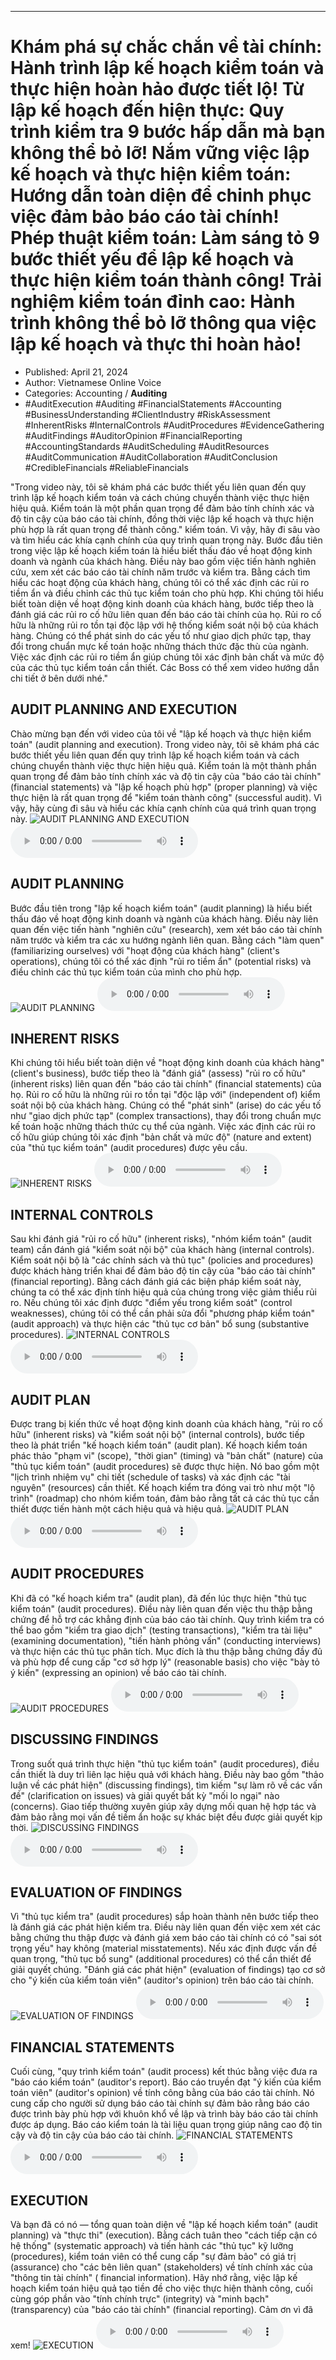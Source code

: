 
---

# Khám phá sự chắc chắn về tài chính: Hành trình lập kế hoạch kiểm toán và thực hiện hoàn hảo được tiết lộ! Từ lập kế hoạch đến hiện thực: Quy trình kiểm tra 9 bước hấp dẫn mà bạn không thể bỏ lỡ! Nắm vững việc lập kế hoạch và thực hiện kiểm toán: Hướng dẫn toàn diện để chinh phục việc đảm bảo báo cáo tài chính! Phép thuật kiểm toán: Làm sáng tỏ 9 bước thiết yếu để lập kế hoạch và thực hiện kiểm toán thành công! Trải nghiệm kiểm toán đỉnh cao: Hành trình không thể bỏ lỡ thông qua việc lập kế hoạch và thực thi hoàn hảo!

- Published: April 21, 2024
- Author: Vietnamese Online Voice
- Categories: Accounting / **Auditing**
- #AuditExecution #Auditing #FinancialStatements #Accounting #BusinessUnderstanding #ClientIndustry #RiskAssessment #InherentRisks #InternalControls #AuditProcedures #EvidenceGathering #AuditFindings #AuditorOpinion #FinancialReporting #AccountingStandards #AuditScheduling #AuditResources #AuditCommunication #AuditCollaboration #AuditConclusion #CredibleFinancials #ReliableFinancials

"Trong video này, tôi sẽ khám phá các bước thiết yếu liên quan đến quy trình lập kế hoạch kiểm toán và cách chúng chuyển thành việc thực hiện hiệu quả. Kiểm toán là một phần quan trọng để đảm bảo tính chính xác và độ tin cậy của báo cáo tài chính, đồng thời việc lập kế hoạch và thực hiện phù hợp là rất quan trọng để thành công." kiểm toán. Vì vậy, hãy đi sâu vào và tìm hiểu các khía cạnh chính của quy trình quan trọng này. Bước đầu tiên trong việc lập kế hoạch kiểm toán là hiểu biết thấu đáo về hoạt động kinh doanh và ngành của khách hàng. Điều này bao gồm việc tiến hành nghiên cứu, xem xét các báo cáo tài chính năm trước và kiểm tra. Bằng cách tìm hiểu các hoạt động của khách hàng, chúng tôi có thể xác định các rủi ro tiềm ẩn và điều chỉnh các thủ tục kiểm toán cho phù hợp. Khi chúng tôi hiểu biết toàn diện về hoạt động kinh doanh của khách hàng, bước tiếp theo là đánh giá các rủi ro cố hữu liên quan đến báo cáo tài chính của họ. Rủi ro cố hữu là những rủi ro tồn tại độc lập với hệ thống kiểm soát nội bộ của khách hàng. Chúng có thể phát sinh do các yếu tố như giao dịch phức tạp, thay đổi trong chuẩn mực kế toán hoặc những thách thức đặc thù của ngành. Việc xác định các rủi ro tiềm ẩn giúp chúng tôi xác định bản chất và mức độ của các thủ tục kiểm toán cần thiết. Các Boss có thể xem video hướng dẫn chi tiết ở bên dưới nhé."


## AUDIT PLANNING AND EXECUTION

Chào mừng bạn đến với video của tôi về "lập kế hoạch và thực hiện kiểm toán" (audit planning and execution). Trong video này, tôi sẽ khám phá các bước thiết yếu liên quan đến quy trình lập kế hoạch kiểm toán và cách chúng chuyển thành việc thực hiện hiệu quả. Kiểm toán là một thành phần quan trọng để đảm bảo tính chính xác và độ tin cậy của "báo cáo tài chính" (financial statements) và "lập kế hoạch phù hợp" (proper planning) và việc thực hiện là rất quan trọng để "kiểm toán thành công" (successful audit). Vì vậy, hãy cùng đi sâu và hiểu các khía cạnh chính của quá trình quan trọng này.
![AUDIT PLANNING AND EXECUTION](https://http-archiver-apis-production-80.schnworks.com/storage/images/transitions/2024-04-21/transition-26758833958-Montserrat-Medium-512DA8.jpg)
<audio controls>
    <source src="https://http-archiver-apis-production-80.schnworks.com/storage/audio/file-4450486067.mp3" type="audio/mpeg">
</audio>



## AUDIT PLANNING

Bước đầu tiên trong "lập kế hoạch kiểm toán" (audit planning) là hiểu biết thấu đáo về hoạt động kinh doanh và ngành của khách hàng. Điều này liên quan đến việc tiến hành "nghiên cứu" (research), xem xét báo cáo tài chính năm trước và kiểm tra các xu hướng ngành liên quan. Bằng cách "làm quen" (familiarizing ourselves) với "hoạt động của khách hàng" (client's operations), chúng tôi có thể xác định "rủi ro tiềm ẩn" (potential risks) và điều chỉnh các thủ tục kiểm toán của mình cho phù hợp.
![AUDIT PLANNING](https://http-archiver-apis-production-80.schnworks.com/storage/images/transitions/2024-04-21/transition-14219147143-Montserrat-ExtraBold-283593.jpg)
<audio controls>
    <source src="https://http-archiver-apis-production-80.schnworks.com/storage/audio/file-32830288614.mp3" type="audio/mpeg">
</audio>



## INHERENT RISKS

Khi chúng tôi hiểu biết toàn diện về "hoạt động kinh doanh của khách hàng" (client's business), bước tiếp theo là "đánh giá" (assess) "rủi ro cố hữu" (inherent risks) liên quan đến "báo cáo tài chính" (financial statements) của họ. Rủi ro cố hữu là những rủi ro tồn tại "độc lập với" (independent of) kiểm soát nội bộ của khách hàng. Chúng có thể "phát sinh" (arise) do các yếu tố như "giao dịch phức tạp" (complex transactions), thay đổi trong chuẩn mực kế toán hoặc những thách thức cụ thể của ngành. Việc xác định các rủi ro cố hữu giúp chúng tôi xác định "bản chất và mức độ" (nature and extent) của "thủ tục kiểm toán" (audit procedures) được yêu cầu.
![INHERENT RISKS](https://http-archiver-apis-production-80.schnworks.com/storage/images/transitions/2024-04-21/transition-8463301412-Montserrat-Medium-4A148C.jpg)
<audio controls>
    <source src="https://http-archiver-apis-production-80.schnworks.com/storage/audio/file-5028006029.mp3" type="audio/mpeg">
</audio>



## INTERNAL CONTROLS

Sau khi đánh giá "rủi ro cố hữu" (inherent risks), "nhóm kiểm toán" (audit team) cần đánh giá "kiểm soát nội bộ" của khách hàng (internal controls). Kiểm soát nội bộ là "các chính sách và thủ tục" (policies and procedures) được khách hàng triển khai để đảm bảo độ tin cậy của "báo cáo tài chính" (financial reporting). Bằng cách đánh giá các biện pháp kiểm soát này, chúng ta có thể xác định tính hiệu quả của chúng trong việc giảm thiểu rủi ro. Nếu chúng tôi xác định được "điểm yếu trong kiểm soát" (control weaknesses), chúng tôi có thể cần phải sửa đổi "phương pháp kiểm toán" (audit approach) và thực hiện các "thủ tục cơ bản" bổ sung (substantive procedures).
![INTERNAL CONTROLS](https://http-archiver-apis-production-80.schnworks.com/storage/images/transitions/2024-04-21/transition--23329414883-Montserrat-Regular-004895.jpg)
<audio controls>
    <source src="https://http-archiver-apis-production-80.schnworks.com/storage/audio/file-12231799548.mp3" type="audio/mpeg">
</audio>



## AUDIT PLAN

Được trang bị kiến ​​thức về hoạt động kinh doanh của khách hàng, "rủi ro cố hữu" (inherent risks) và "kiểm soát nội bộ" (internal controls), bước tiếp theo là phát triển "kế hoạch kiểm toán" (audit plan). Kế hoạch kiểm toán phác thảo "phạm vi" (scope), "thời gian" (timing) và "bản chất" (nature) của "thủ tục kiểm toán" (audit procedures) sẽ được thực hiện. Nó bao gồm một "lịch trình nhiệm vụ" chi tiết (schedule of tasks) và xác định các "tài nguyên" (resources) cần thiết. Kế hoạch kiểm tra đóng vai trò như một "lộ trình" (roadmap) cho nhóm kiểm toán, đảm bảo rằng tất cả các thủ tục cần thiết được tiến hành một cách hiệu quả và hiệu quả.
![AUDIT PLAN](https://http-archiver-apis-production-80.schnworks.com/storage/images/transitions/2024-04-21/transition--38017234667-Montserrat-SemiBold-004895.jpg)
<audio controls>
    <source src="https://http-archiver-apis-production-80.schnworks.com/storage/audio/file-33681136985.mp3" type="audio/mpeg">
</audio>



## AUDIT PROCEDURES

Khi đã có "kế hoạch kiểm tra" (audit plan), đã đến lúc thực hiện "thủ tục kiểm toán" (audit procedures). Điều này liên quan đến việc thu thập bằng chứng để hỗ trợ các khẳng định của báo cáo tài chính. Quy trình kiểm tra có thể bao gồm "kiểm tra giao dịch" (testing transactions), "kiểm tra tài liệu" (examining documentation), "tiến hành phỏng vấn" (conducting interviews) và thực hiện các thủ tục phân tích. Mục đích là thu thập bằng chứng đầy đủ và phù hợp để cung cấp "cơ sở hợp lý" (reasonable basis) cho việc "bày tỏ ý kiến" (expressing an opinion) về báo cáo tài chính.
![AUDIT PROCEDURES](https://http-archiver-apis-production-80.schnworks.com/storage/images/transitions/2024-04-21/transition--41875364505-Montserrat-Bold-4A148C.jpg)
<audio controls>
    <source src="https://http-archiver-apis-production-80.schnworks.com/storage/audio/file-52213003786.mp3" type="audio/mpeg">
</audio>



## DISCUSSING FINDINGS

Trong suốt quá trình thực hiện "thủ tục kiểm toán" (audit procedures), điều cần thiết là duy trì liên lạc hiệu quả với khách hàng. Điều này bao gồm "thảo luận về các phát hiện" (discussing findings), tìm kiếm "sự làm rõ về các vấn đề" (clarification on issues) và giải quyết bất kỳ "mối lo ngại" nào (concerns). Giao tiếp thường xuyên giúp xây dựng mối quan hệ hợp tác và đảm bảo rằng mọi vấn đề tiềm ẩn hoặc sự khác biệt đều được giải quyết kịp thời.
![DISCUSSING FINDINGS](https://http-archiver-apis-production-80.schnworks.com/storage/images/transitions/2024-04-21/transition-31627913029-Montserrat-Regular-283593.jpg)
<audio controls>
    <source src="https://http-archiver-apis-production-80.schnworks.com/storage/audio/file-9116513732.mp3" type="audio/mpeg">
</audio>



## EVALUATION OF FINDINGS

Vì "thủ tục kiểm tra" (audit procedures) sắp hoàn thành nên bước tiếp theo là đánh giá các phát hiện kiểm tra. Điều này liên quan đến việc xem xét các bằng chứng thu thập được và đánh giá xem báo cáo tài chính có có "sai sót trọng yếu" hay không (material misstatements). Nếu xác định được vấn đề quan trọng, "thủ tục bổ sung" (additional procedures) có thể cần thiết để giải quyết chúng. "Đánh giá các phát hiện" (evaluation of findings) tạo cơ sở cho "ý kiến ​​của kiểm toán viên" (auditor's opinion) trên báo cáo tài chính.
![EVALUATION OF FINDINGS](https://http-archiver-apis-production-80.schnworks.com/storage/images/transitions/2024-04-21/transition--13037246920-Montserrat-Regular-4A148C.jpg)
<audio controls>
    <source src="https://http-archiver-apis-production-80.schnworks.com/storage/audio/file-1884264339.mp3" type="audio/mpeg">
</audio>



## FINANCIAL STATEMENTS

Cuối cùng, "quy trình kiểm toán" (audit process) kết thúc bằng việc đưa ra "báo cáo kiểm toán" (auditor's report). Báo cáo truyền đạt "ý kiến ​​của kiểm toán viên" (auditor's opinion) về tính công bằng của báo cáo tài chính. Nó cung cấp cho người sử dụng báo cáo tài chính sự đảm bảo rằng báo cáo được trình bày phù hợp với khuôn khổ về lập và trình bày báo cáo tài chính được áp dụng. Báo cáo kiểm toán là tài liệu quan trọng giúp nâng cao độ tin cậy và độ tin cậy của báo cáo tài chính.
![FINANCIAL STATEMENTS](https://http-archiver-apis-production-80.schnworks.com/storage/images/transitions/2024-04-21/transition-12341283288-Montserrat-Medium-880E4F.jpg)
<audio controls>
    <source src="https://http-archiver-apis-production-80.schnworks.com/storage/audio/file-53739944549.mp3" type="audio/mpeg">
</audio>



## EXECUTION

Và bạn đã có nó — tổng quan toàn diện về "lập kế hoạch kiểm toán" (audit planning) và "thực thi" (execution). Bằng cách tuân theo "cách tiếp cận có hệ thống" (systematic approach) và tiến hành các "thủ tục" kỹ lưỡng (procedures), kiểm toán viên có thể cung cấp "sự đảm bảo" có giá trị (assurance) cho "các bên liên quan" (stakeholders) về tính chính xác của "thông tin tài chính" ( financial information). Hãy nhớ rằng, việc lập kế hoạch kiểm toán hiệu quả tạo tiền đề cho việc thực hiện thành công, cuối cùng góp phần vào "tính chính trực" (integrity) và "minh bạch" (transparency) của "báo cáo tài chính" (financial reporting). Cảm ơn vì đã xem!
![EXECUTION](https://http-archiver-apis-production-80.schnworks.com/storage/images/transitions/2024-04-21/transition-4059776157-Montserrat-Regular-303F9F.jpg)
<audio controls>
    <source src="https://http-archiver-apis-production-80.schnworks.com/storage/audio/file-58043931349.mp3" type="audio/mpeg">
</audio>

